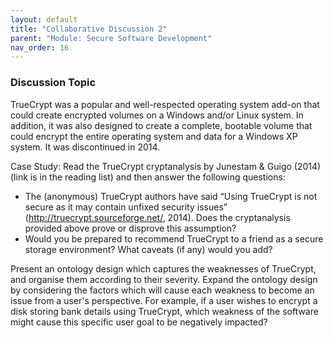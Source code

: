 ```yaml
---
layout: default
title: "Collaborative Discussion 2"
parent: "Module: Secure Software Development"
nav_order: 16
---
```



### Discussion Topic
TrueCrypt was a popular and well-respected operating system add-on that could create encrypted volumes on a Windows and/or Linux system. In addition, it was also designed to create a complete, bootable volume that could encrypt the entire operating system and data for a Windows XP system. It was discontinued in 2014.

Case Study: Read the TrueCrypt cryptanalysis by Junestam & Guigo (2014) (link is in the reading list) and then answer the following questions:

- The (anonymous) TrueCrypt authors have said “Using TrueCrypt is not secure as it may contain unfixed security issues” (http://truecrypt.sourceforge.net/, 2014). Does the cryptanalysis provided above prove or disprove this assumption?
- Would you be prepared to recommend TrueCrypt to a friend as a secure storage environment? What caveats (if any) would you add?

Present an ontology design which captures the weaknesses of TrueCrypt, and organise them according to their severity. Expand the ontology design by considering the factors which will cause each weakness to become an issue from a user's perspective. For example, if a user wishes to encrypt a disk storing bank details using TrueCrypt, which weakness of the software might cause this specific user goal to be negatively impacted? 